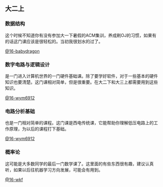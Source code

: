 ## 大二上

### 数据结构

这个时候不知道你有没有参加大一下暑假的ACM集训，养成刷OJ的习惯，如果有的话这门课应该是很轻松的。当初我很划水的过了。

[@16-babydragon](<https://github.com/baolintian>)

### 数字电路与逻辑设计

是一门进入计算机世界的一门硬件基础课。除了要学好软件，对于一些基本的硬件知识也要清楚。这门课相对简单，但是很重要。在大二下和大三上都需要用到这些知识。

[@16-wym6912](<https://github.com/wym6912>)

### 电路分析基础

也是一门相对简单的课程。这门课是西电传统课，它能帮助你理解低压电路上的工作原理，为以后的课程打下基础。

[@16-wym6912](<https://github.com/wym6912>)

### 概率论

这可能是大多数同学的最后一门数学课了。这里面的有些东西很有趣，建议认真听，如果以后往机器学习方向发展，可能会有用到。

[@16-wkf](<https://github.com/kfwang-jpg>)
